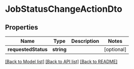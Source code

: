 # JobStatusChangeActionDto

## Properties
Name | Type | Description | Notes
------------ | ------------- | ------------- | -------------
**requestedStatus** | **string** |  | [optional] 

[[Back to Model list]](../README.md#documentation-for-models) [[Back to API list]](../README.md#documentation-for-api-endpoints) [[Back to README]](../README.md)


